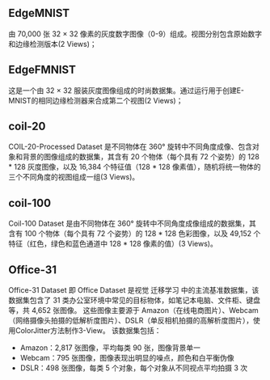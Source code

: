 ## EdgeMNIST
由 70,000 张 32 × 32 像素的灰度数字图像（0-9）组成。视图分别包含原始数字和边缘检测版本(2 Views)；

## EdgeFMNIST
这是一个由 32 × 32 服装灰度图像组成的时尚数据集。通过运行用于创建E-MNIST的相同边缘检测器来合成第二个视图(2 Views)；

## coil-20
COIL-20-Processed Dataset 是不同物体在 360° 旋转中不同角度成像、包含对象和背景的图像组成的数据集，其含有 20 个物体（每个具有 72 个姿势）的 128 * 128 灰度图像，以及 16,384 个特征值（128 * 128 像素值），随机将统一物体的三个不同角度的视图组成一组(3 Views)。

## coil-100
Coil-100 Dataset 是由不同物体在 360° 旋转中不同角度成像组成的数据集，其含有 100 个物体（每个具有 72 个姿势）的 128 * 128 色彩图像，以及 49,152 个特征（红色，绿色和蓝色通道中 128 * 128 像素的值）(3 Views)。

## Office-31
Office-31 Dataset 即 Office Dataset 是视觉 迁移学习 中的主流基准数据集，该数据集包含了 31 类办公室环境中常见的目标物体，如笔记本电脑、文件柜、键盘等，共 4,652 张图像。
这些图像主要源于 Amazon（在线电商图片）、Webcam（网络摄像头拍摄的低解析度图片）、DSLR（单反相机拍摄的高解析度图片），使用ColorJitter方法制作3-View。
该数据集包括：
- Amazon：2,817 张图像，平均每类 90 张，图像背景单一
- Webcam：795 张图像，图像表现出明显的噪点，颜色和白平衡伪像
- DSLR：498 张图像，每类 5 个对象，每个对象从不同视点平均拍摄 3 次
